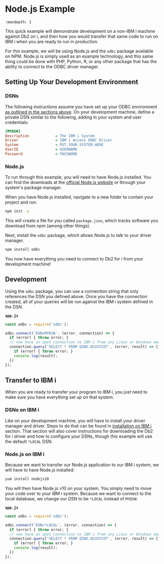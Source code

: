 # Node.js Example

```{toctree}
:maxdepth: 1
```

This quick example will demonstrate development on a non-IBM i machine against
Db2 on i, and then how you would transfer that same code to run on IBM i when
you are ready to run in production.

For this example, we will be using Node.js and the `odbc` package available on
NPM. Node.js is simply used as an example technology, and this same thing could
be done with PHP, Python, R, or any other package that has the ability to
connect to the ODBC driver manager.

## Setting Up Your Development Environment

### DSNs

The following instructions assume you have set up your ODBC environment [as
outlined in the sections above](#installation). On your development machine,
define a private DSN similar to the following, adding in your system and user credentials:

```ini
[MYDSN]
Description            = The IBM i System
Driver                 = IBM i Access ODBC Driver
System                 = PUT.YOUR.SYSTEM.HERE
UserID                 = USERNAME
Password               = PASSWORD
```

### Node.js

To run through this example, you will need to have Node.js installed. You can
find the downloads at the [official Node.js website](https://nodejs.org/en/download/)
or through your system's package manager.

When you have Node.js installed, navigate to a new folder to contain your
project and run:

```bash
npm init -y
```

This will create a file for you called `package.json`, which tracks software you
download from npm (among other things).

Next, install the `odbc` package, which allows Node.js to talk to your driver manager.

```bash
npm install odbc
```

You now have everything you need to connect to Db2 for i from your development machine!

## Development

Using the `odbc` package, you can use a connection string that only references
the DSN you defined above. Once you have the connection created, all of your
queries will be run against the IBM i system defined in the DSN.

**`app.js`**

```javascript
const odbc = require('odbc');

odbc.connect('DSN=MYDSN', (error, connection) => {
  if (error) { throw error; }
  // now have an open connection to IBM i from any Linux or Windows machine
  connection.query('SELECT * FROM QIWS.QCUSTCDT', (error, result) => {
    if (error) { throw error; }
    console.log(result);
  })
});
```

## Transfer to IBM i

When you are ready to transfer your program to IBM i, you just need to make sure
you have everything set up on that system.

### DSNs on IBM i

Like on your development machine, you will have to install your driver manager
and driver. Steps to do that can be found in [installation on IBM i](#installation-on-ibm-i)
section. That section will also cover instructions for downloading the Db2 for i
driver and how to configure your DSNs, though this example will use the default
`*LOCAL` DSN.

### Node.js on IBM i

Because we want to transfer our Node.js application to our IBM i system, we will
have to have Node.js installed:

```bash
yum install nodejs10
```

You will then have Node.js v10 on your system. You simply need to move your code
over to your IBM i system. Because we want to connect to the local database, we
change our DSN to be `*LOCAL` instead of `MYDSN`:

**`app.js`**

```javascript
const odbc = require('odbc');

odbc.connect('DSN=*LOCAL', (error, connection) => {
  if (error) { throw error; }
  // now have an open connection to IBM i from any Linux or Windows machine
  connection.query('SELECT * FROM QIWS.QCUSTCDT', (error, result) => {
    if (error) { throw error; }
    console.log(result);
  })
});
```
